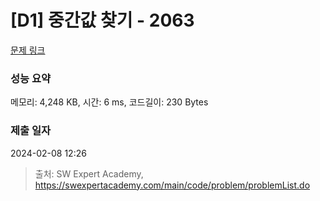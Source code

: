 # [D1] 중간값 찾기 - 2063 

[문제 링크](https://swexpertacademy.com/main/code/problem/problemDetail.do?contestProbId=AV5QPsXKA2UDFAUq) 

### 성능 요약

메모리: 4,248 KB, 시간: 6 ms, 코드길이: 230 Bytes

### 제출 일자

2024-02-08 12:26



> 출처: SW Expert Academy, https://swexpertacademy.com/main/code/problem/problemList.do